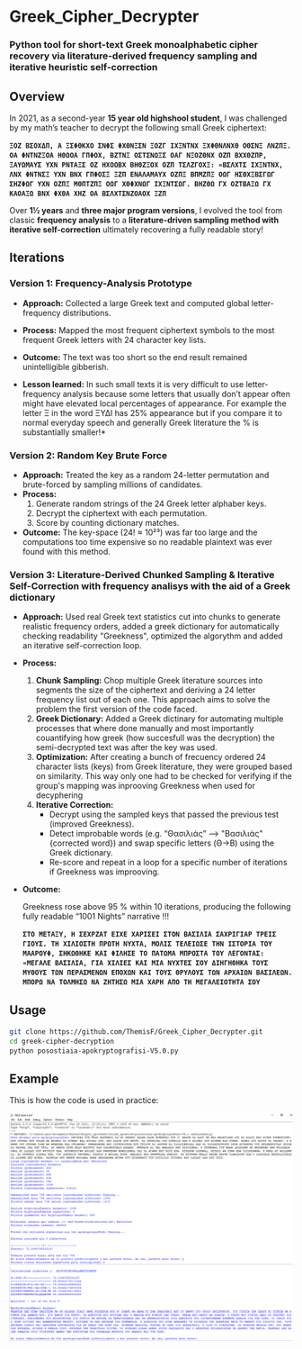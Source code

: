 # Greek_Cipher_Decrypter
### Python tool for short-text Greek monoalphabetic cipher recovery via literature-derived frequency sampling and iterative heuristic self-correction

## Overview  
In 2021, as a second-year **15 year old highshool student**, I was challenged by my math’s teacher to decrypt the following small Greek ciphertext:

  **```ΞΟΖ ΒΣΟΧΔΠ, Α ΞΣΦΘΚΧΟ ΣΝΦΣ ΦΧΘΝΞΣΝ ΞΟΖΓ ΙΧΞΝΤΝΧ ΞΧΦΘΝΛΝΧΘ ΟΘΣΝΞ ΛΝΖΠΞ. ΟΑ ΦΝΤΝΖΞΟΑ ΗΘΩΟΑ ΓΠΦΟΧ, ΒΖΤΝΞ ΟΣΤΣΝΩΞΣ ΟΑΓ ΝΞΟΖΘΝΧ ΟΖΠ ΒΧΧΘΖΠΡ, ΞΑΥΩΜΑΥΣ ΥΧΝ ΡΝΤΑΞΣ ΟΖ ΗΧΟΩΒΧ ΒΗΘΖΞΟΧ ΟΖΠ ΤΣΛΖΓΟΧΞ: «ΒΣΛΧΤΣ ΙΧΞΝΤΝΧ, ΛΝΧ ΦΝΤΝΣΞ ΥΧΝ ΒΝΧ ΓΠΦΟΣΞ ΞΖΠ ΕΝΑΛΑΜΑΥΧ ΟΖΠΞ ΒΠΜΖΠΞ ΟΩΓ ΗΣΘΧΞΒΣΓΩΓ ΣΗΖΦΩΓ ΥΧΝ ΟΖΠΞ ΜΘΠΤΖΠΞ ΟΩΓ ΧΘΦΧΝΩΓ ΙΧΞΝΤΣΩΓ. ΒΗΖΘΩ ΓΧ ΟΖΤΒΑΞΩ ΓΧ ΚΑΟΑΞΩ ΒΝΧ ΦΧΘΑ ΧΗΖ ΟΑ ΒΣΛΧΤΣΝΖΟΑΟΧ ΞΖΠ```**
 
Over **1½ years** and **three major program versions**, I evolved the tool from classic **frequency analysis** to a **literature-driven sampling method with iterative self-correction** ultimately recovering a fully readable story!

## Iterations

### Version 1: Frequency-Analysis Prototype  
- **Approach:** Collected a large Greek text and computed global letter-frequency distributions.  
- **Process:** Mapped the most frequent ciphertext symbols to the most frequent Greek letters with 24 character key lists.  
- **Outcome:** The text was too short so the end result remained unintelligible gibberish. 

- **Lesson learned:**
In such small texts it is very difficult to use letter-frequency analysis because some letters that usually don’t appear often might have elevated local percentages of appearance. For example the letter Ξ in the word ΞΥΔΙ has 25% appearance but if you compare it to normal everyday speech and generally Greek literature the % is substantially smaller!*

### Version 2: Random Key Brute Force  
- **Approach:** Treated the key as a random 24-letter permutation and brute-forced by sampling millions of candidates.  
- **Process:**  
  1. Generate random strings of the 24 Greek letter alphaber keys.  
  2. Decrypt the ciphertext with each permutation.  
  3. Score by counting dictionary matches.  
- **Outcome:** The key-space (24! ≈ 10²³) was far too large  and the computations too time expensive so no readable plaintext was ever found with this method.

### Version 3: Literature-Derived Chunked Sampling & Iterative Self-Correction with frequency analisys with the aid of a Greek dictionary
- **Approach:** Used real Greek text statistics cut into chunks to generate realistic frequency orders, added a greek dictionary for automatically checking readability "Greekness", optimized the algorythm and added an iterative self-correction loop.
- **Process:**  
  1. **Chunk Sampling:** Chop multiple Greek literature sources into segments the size of the ciphertext and deriving a 24 letter frequency list out of each one. This approach aims to solve the problem the first version of the code faced.
  2. **Greek Dictionary:** Added a Greek dictinary for automating multiple processes that where done manually and most importantly couantifying how greek (how succesfull was the decryption) the semi-decrypted text was after the key was used. 
  3. **Optimization:** After creating a bunch of frecuency ordered 24 character lists (keys) from Greek literature, they were grouped based on similarity. This way only one had to be checked for verifying if the group's mapping was inprooving Greekness when used for decyphering
  5. **Iterative Correction:**  
     - Decrypt using the sampled keys that passed the previous test (improved Greekness).  
     - Detect improbable words (e.g. “Θασιλιάς” --> "Βασιλιάς" {corrected word}) and swap specific letters (Θ→Β) using the Greek dictionary.  
     - Re-score and repeat in a loop for a specific number of iterations if Greekness was improoving.  
- **Outcome:** 
  
  Greekness rose above 95 % within 10 iterations, producing the following fully readable “1001 Nights” narrative !!!

  **```ΣΤΟ ΜΕΤΑΞΥ, Η ΣΕΧΡΖΑΤ ΕΙΧΕ ΧΑΡΙΣΕΙ ΣΤΟΝ ΒΑΣΙΛΙΑ ΣΑΧΡΙΓΙΑΡ ΤΡΕΙΣ ΓΙΟΥΣ. ΤΗ ΧΙΛΙΟΣΤΗ ΠΡΩΤΗ ΝΥΧΤΑ, ΜΟΛΙΣ ΤΕΛΕΙΩΣΕ ΤΗΝ ΙΣΤΟΡΙΑ ΤΟΥ ΜΑΑΡΟΥΦ, ΣΗΚΩΘΗΚΕ ΚΑΙ ΦΙΛΗΣΕ ΤΟ ΠΑΤΩΜΑ ΜΠΡΟΣΤΑ ΤΟΥ ΛΕΓΟΝΤΑΣ: «ΜΕΓΑΛΕ ΒΑΣΙΛΙΑ, ΓΙΑ ΧΙΛΙΕΣ ΚΑΙ ΜΙΑ ΝΥΧΤΕΣ ΣΟΥ ΔΙΗΓΗΘΗΚΑ ΤΟΥΣ ΜΥΘΟΥΣ ΤΩΝ ΠΕΡΑΣΜΕΝΩΝ ΕΠΟΧΩΝ ΚΑΙ ΤΟΥΣ ΘΡΥΛΟΥΣ ΤΩΝ ΑΡΧΑΙΩΝ ΒΑΣΙΛΕΩΝ. ΜΠΟΡΩ ΝΑ ΤΟΛΜΗΣΩ ΝΑ ΖΗΤΗΣΩ ΜΙΑ ΧΑΡΗ ΑΠΟ ΤΗ ΜΕΓΑΛΕΙΟΤΗΤΑ ΣΟΥ```**

## Usage  
```bash
git clone https://github.com/ThemisF/Greek_Cipher_Decrypter.git
cd greek-cipher-decryption
python posostiaia-apokryptografisi-V5.0.py
```

## Example
This is how the code is used in practice:

![Usage example 0.5](https://raw.githubusercontent.com/ThemisF/Greek_Cipher_Decrypter/main/images/codeUse_1.png)
![Usage example 1](https://raw.githubusercontent.com/ThemisF/Greek_Cipher_Decrypter/main/images/codeUse_2.png)



